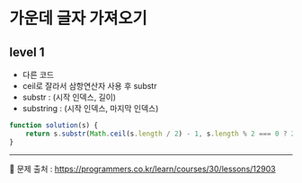 # 가운데 글자 가져오기
## level 1

- 다른 코드   
- ceil로 잘라서 삼항연산자 사용 후 substr   
- substr : (시작 인덱스, 길이)   
- substring : (시작 인덱스, 마지막 인덱스)   
```javascript
function solution(s) {
    return s.substr(Math.ceil(s.length / 2) - 1, s.length % 2 === 0 ? 2 : 1);
}
```

<hr>

📌 문제 출처 : https://programmers.co.kr/learn/courses/30/lessons/12903
